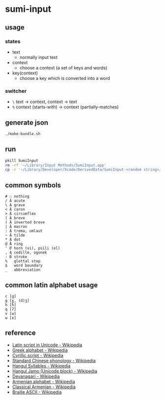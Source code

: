 # sumi-input

## usage

### states

- text
  - normally input text
- context
  - choose a context (a set of keys and words)
- key(context)
  - choose a key which is converted into a word

### switcher

- `\` text → context, context → text
- `%` context (starts-with) → context (partially-matches)

## generate json

```sh
./make-bundle.sh
```

## run

```sh
pkill SumiInput
rm -rf '~/Library/Input Methods/SumiInput.app'
cp -r '~/Library/Developer/Xcode/DerivedData/SumiInput-<random string>/Build/Products/Debug/SumiInput.app' '~/Library/Input Methods/SumiInput.app'
```

## common symbols

```text
# ◌ nothing
/ Á acute
\ À grave
< Ǎ caron
> Â circumflex
( Ă breve
) Ȃ inverted breve
| Ā macron
: Ä trema, umlaut
~ Ã tilde
* Ȧ dot
@ Å ring
' Ơ horn (vi), psili (el)
, Ą cedille, ogonek
- Đ stroke
%   glottal stop
$   word boundary
_   abbreviation
```

## common latin alphabet usage

```text
c [g]
g [ɣ, (d)ʒ]
h [ɦ]
q [ʔ]
v [w]
w [ɨ]
```

## reference

- [Latin script in Unicode - Wikipedia](https://en.wikipedia.org/wiki/Latin_script_in_Unicode)
- [Greek alphabet - Wikipedia](https://en.wikipedia.org/wiki/Greek_alphabet)
- [Cyrillic script - Wikipedia](https://en.wikipedia.org/wiki/Cyrillic_script)
- [Standard Chinese phonology - Wikipedia](https://en.wikipedia.org/wiki/Standard_Chinese_phonology)
- [Hangul Syllables - Wikipedia](https://en.wikipedia.org/wiki/Hangul_Syllables)
- [Hangul Jamo (Unicode block) - Wikipedia](https://en.wikipedia.org/wiki/Hangul_Jamo_(Unicode_block))
- [Devanagari - Wikipedia](https://en.wikipedia.org/wiki/Devanagari)
- [Armenian alphabet - Wikipedia](https://en.wikipedia.org/wiki/Armenian_alphabet)
- [Classical Armenian - Wikipedia](https://en.wikipedia.org/wiki/Classical_Armenian)
- [Braille ASCII - Wikipedia](https://en.wikipedia.org/wiki/Braille_ASCII)

